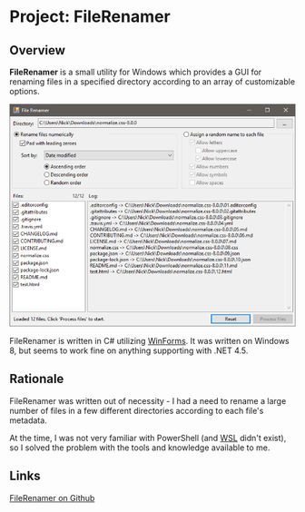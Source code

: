 # Project: FileRenamer

## Overview
**FileRenamer** is a small utility for Windows which provides a GUI for
renaming files in a specified directory according to an array of customizable
options.

[![Picture of FileRenamer](/images/projects/FileRenamer.png "FileRenamer")](/images/projects/FileRenamer.png)

FileRenamer is written in C# utilizing
[WinForms](https://en.wikipedia.org/wiki/Windows_Forms). It was written on
Windows 8, but seems to work fine on anything supporting with .NET 4.5.

## Rationale
FileRenamer was written out of necessity - I had a need to rename a large
number of files in a few different directories according to each file's
metadata.

At the time, I was not very familiar with PowerShell (and
[WSL](https://docs.microsoft.com/en-us/windows/wsl/about) didn't exist), so
I solved the problem with the tools and knowledge available to me.

## Links
[FileRenamer on Github](https://github.com/jadefish/filerenamer)
